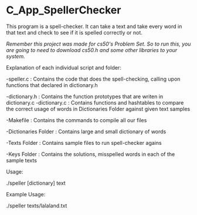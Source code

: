 # C_App_SpellerChecker

This program is a spell-checker. It can take a text and take every word in that text and check to see if it is spelled correctly or not.

*Remember this project was made for cs50's Problem Set. So to run this, you are going to need to download cs50.h and some other libraries to your system.*

Explanation of each individual script and folder:

-speller.c : Contains the code that does the spell-checking, calling upon functions that declared in dictionary.h

-dictionary.h : Contains the function prototypes that are writen in dictionary.c
-dictionary.c : Contains functions and hashtables to compare the correct usage of words in Dictionaries Folder against given text samples

-Makefile : Contains the commands to compile all our files

-Dictionaries Folder : Contains large and small dictionary of words

-Texts Folder : Contains sample files to run spell-checker agains

-Keys Folder : Contains the solutions, misspelled words in each of the sample texts

Usage:

./speller [dictionary] text

Example Usage:

./speller texts/lalaland.txt

